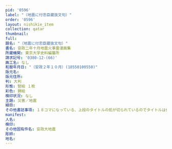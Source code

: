 ```yaml
---
pid: '0596'
label: "（地震に付忠臣蔵抜文句）"
order: '0596'
layout: nishikie_item
collection: qatar
thumbnail: 
full: 
題名: "（地震に付忠臣蔵抜文句）"
書名: 安政二年十月地震火事雷漫画集
所蔵機関: 東京大学史料編纂所
請求記号: '0380-12-(66)'
画工名: なし
和暦年月日: "（安政２年１０月）(18550100550)"
版元名: 
版元住所: 
判: 大判
形態: 竪絵 １枚
彩色: 錦絵
検印状況: なし
主題: 災害／地震
細目: 
その他書誌事項: １８コマになっている、上段のタイトルの処が切られているのでタイトルは仮につけた、はじめのコマは「鴨居たわんでみぞはづれ障子のこらずばたばたばた地しんの時」
manifest: 
人名: 
検印: 
その他固有件名: 安政大地震
彫師: 
地名: 
---
```

